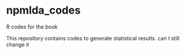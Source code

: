 # npmlda_codes
R codes for the book

This repository contains codes to generate statistical results.
can I still change it 
